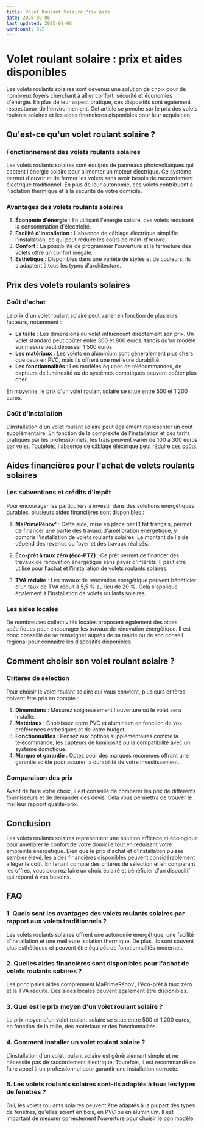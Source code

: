 ```yaml
---
title: Volet Roulant Solaire Prix Aide
date: 2025-09-06
last_updated: 2025-09-06
wordcount: 922
---
```


# Volet roulant solaire : prix et aides disponibles

Les volets roulants solaires sont devenus une solution de choix pour de nombreux foyers cherchant à allier confort, sécurité et économies d'énergie. En plus de leur aspect pratique, ces dispositifs sont également respectueux de l'environnement. Cet article se penche sur le prix des volets roulants solaires et les aides financières disponibles pour leur acquisition.

## Qu'est-ce qu'un volet roulant solaire ?

### Fonctionnement des volets roulants solaires

Les volets roulants solaires sont équipés de panneaux photovoltaïques qui captent l'énergie solaire pour alimenter un moteur électrique. Ce système permet d'ouvrir et de fermer les volets sans avoir besoin de raccordement électrique traditionnel. En plus de leur autonomie, ces volets contribuent à l'isolation thermique et à la sécurité de votre domicile.

### Avantages des volets roulants solaires

1. **Économie d'énergie** : En utilisant l'énergie solaire, ces volets réduisent la consommation d'électricité.
2. **Facilité d'installation** : L'absence de câblage électrique simplifie l'installation, ce qui peut réduire les coûts de main-d'œuvre.
3. **Confort** : La possibilité de programmer l'ouverture et la fermeture des volets offre un confort inégalé.
4. **Esthétique** : Disponibles dans une variété de styles et de couleurs, ils s'adaptent à tous les types d'architecture.

## Prix des volets roulants solaires

### Coût d'achat

Le prix d'un volet roulant solaire peut varier en fonction de plusieurs facteurs, notamment :

- **La taille** : Les dimensions du volet influencent directement son prix. Un volet standard peut coûter entre 300 et 800 euros, tandis qu'un modèle sur mesure peut dépasser 1 500 euros.
- **Les matériaux** : Les volets en aluminium sont généralement plus chers que ceux en PVC, mais ils offrent une meilleure durabilité.
- **Les fonctionnalités** : Les modèles équipés de télécommandes, de capteurs de luminosité ou de systèmes domotiques peuvent coûter plus cher.

En moyenne, le prix d'un volet roulant solaire se situe entre 500 et 1 200 euros.

### Coût d'installation

L'installation d'un volet roulant solaire peut également représenter un coût supplémentaire. En fonction de la complexité de l'installation et des tarifs pratiqués par les professionnels, les frais peuvent varier de 100 à 300 euros par volet. Toutefois, l'absence de câblage électrique peut réduire ces coûts.

## Aides financières pour l'achat de volets roulants solaires

### Les subventions et crédits d'impôt

Pour encourager les particuliers à investir dans des solutions énergétiques durables, plusieurs aides financières sont disponibles :

1. **MaPrimeRénov'** : Cette aide, mise en place par l'État français, permet de financer une partie des travaux d'amélioration énergétique, y compris l'installation de volets roulants solaires. Le montant de l'aide dépend des revenus du foyer et des travaux réalisés.
   
2. **Éco-prêt à taux zéro (éco-PTZ)** : Ce prêt permet de financer des travaux de rénovation énergétique sans payer d'intérêts. Il peut être utilisé pour l'achat et l'installation de volets roulants solaires.

3. **TVA réduite** : Les travaux de rénovation énergétique peuvent bénéficier d'un taux de TVA réduit à 5,5 % au lieu de 20 %. Cela s'applique également à l'installation de volets roulants solaires.

### Les aides locales

De nombreuses collectivités locales proposent également des aides spécifiques pour encourager les travaux de rénovation énergétique. Il est donc conseillé de se renseigner auprès de sa mairie ou de son conseil régional pour connaître les dispositifs disponibles.

## Comment choisir son volet roulant solaire ?

### Critères de sélection

Pour choisir le volet roulant solaire qui vous convient, plusieurs critères doivent être pris en compte :

1. **Dimensions** : Mesurez soigneusement l'ouverture où le volet sera installé.
2. **Matériaux** : Choisissez entre PVC et aluminium en fonction de vos préférences esthétiques et de votre budget.
3. **Fonctionnalités** : Pensez aux options supplémentaires comme la télécommande, les capteurs de luminosité ou la compatibilité avec un système domotique.
4. **Marque et garantie** : Optez pour des marques reconnues offrant une garantie solide pour assurer la durabilité de votre investissement.

### Comparaison des prix

Avant de faire votre choix, il est conseillé de comparer les prix de différents fournisseurs et de demander des devis. Cela vous permettra de trouver le meilleur rapport qualité-prix.

## Conclusion

Les volets roulants solaires représentent une solution efficace et écologique pour améliorer le confort de votre domicile tout en réduisant votre empreinte énergétique. Bien que le prix d'achat et d'installation puisse sembler élevé, les aides financières disponibles peuvent considérablement alléger le coût. En tenant compte des critères de sélection et en comparant les offres, vous pourrez faire un choix éclairé et bénéficier d'un dispositif qui répond à vos besoins.

## FAQ

### 1. Quels sont les avantages des volets roulants solaires par rapport aux volets traditionnels ?

Les volets roulants solaires offrent une autonomie énergétique, une facilité d'installation et une meilleure isolation thermique. De plus, ils sont souvent plus esthétiques et peuvent être équipés de fonctionnalités modernes.

### 2. Quelles aides financières sont disponibles pour l'achat de volets roulants solaires ?

Les principales aides comprennent MaPrimeRénov', l'éco-prêt à taux zéro et la TVA réduite. Des aides locales peuvent également être disponibles.

### 3. Quel est le prix moyen d'un volet roulant solaire ?

Le prix moyen d'un volet roulant solaire se situe entre 500 et 1 200 euros, en fonction de la taille, des matériaux et des fonctionnalités.

### 4. Comment installer un volet roulant solaire ?

L'installation d'un volet roulant solaire est généralement simple et ne nécessite pas de raccordement électrique. Toutefois, il est recommandé de faire appel à un professionnel pour garantir une installation correcte.

### 5. Les volets roulants solaires sont-ils adaptés à tous les types de fenêtres ?

Oui, les volets roulants solaires peuvent être adaptés à la plupart des types de fenêtres, qu'elles soient en bois, en PVC ou en aluminium. Il est important de mesurer correctement l'ouverture pour choisir le bon modèle.